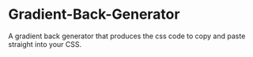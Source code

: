 # Gradient-Back-Generator
A gradient back generator that produces the css code to copy and paste straight into your CSS.
